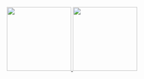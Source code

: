 <div align="center">
  <a href="https://github.com/guilhermescherer">
  <img height="150em" src="https://github-readme-stats.vercel.app/api?username=guilhermescherer&show_icons=true&theme=dark&include_all_commits=true&count_private=true"/>
  <img height="150em" src="https://github-readme-stats.vercel.app/api/top-langs/?username=guilhermescherer&layout=compact&langs_count=7&theme=dark"/>
</div>
